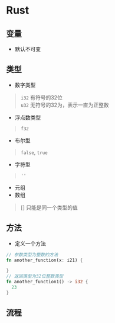 # Rust

## 变量
* 默认不可变

## 类型
* 数字类型
> `i32` 有符号的32位  
> `u32`  无符号的32为，表示一直为正整数
* 浮点数类型
> `f32`
* 布尔型
> `false`, `true`
* 字符型
> `''`
* 元组
* 数组
> [] 只能是同一个类型的值

## 方法
* 定义一个方法
```rust
// 参数类型为整数的方法
fn another_function(x: i21) {

}
// 返回类型为32位整数类型
fn another_function1() -> i32 {
  23
}
```
## 流程

